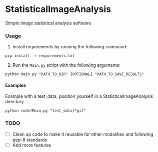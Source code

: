 # StatisticalImageAnalysis
Simple image statistical analysis software

### Usage

1. Install requirements by running the following command:

```
pip install -r requirements.txt
```

2. Run the `Main.py` script with the following arguments:

```
python Main.py "PATH_TO_DIR" [OPTIONAL] "PATH_TO_SAVE_RESULTS"
```

#### Examples

Example with a test_data, position yourself in a StatisticalImageAnalysis directory

```
python code/Main.py "test_data/*gif" 
```

### TODO

- [ ] Clean up code to make it reusable for other modalities and following pep-8 standards
- [ ] Add more features
